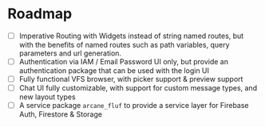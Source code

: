 # Roadmap

* [ ] Imperative Routing with Widgets instead of string named routes, but with the benefits of named routes such as path variables, query parameters and url generation.
* [ ] Authentication via IAM / Email Password UI only, but provide an authentication package that can be used with the login UI
* [ ] Fully functional VFS browser, with picker support & preview support
* [ ] Chat UI fully customizable, with support for custom message types, and new layout types
* [ ] A service package `arcane_fluf` to provide a service layer for Firebase Auth, Firestore & Storage
